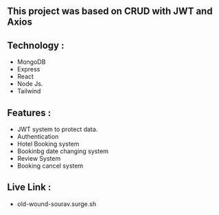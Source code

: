 ## This project was based on CRUD with JWT and Axios

## Technology : 
- MongoDB
- Express
- React
- Node Js.
- Tailwind

## Features : 
- JWT system to protect data.
- Authentication
- Hotel Booking system
- Bookinbg date changing system
- Review System
- Booking cancel system


## Live Link :
-  old-wound-sourav.surge.sh
